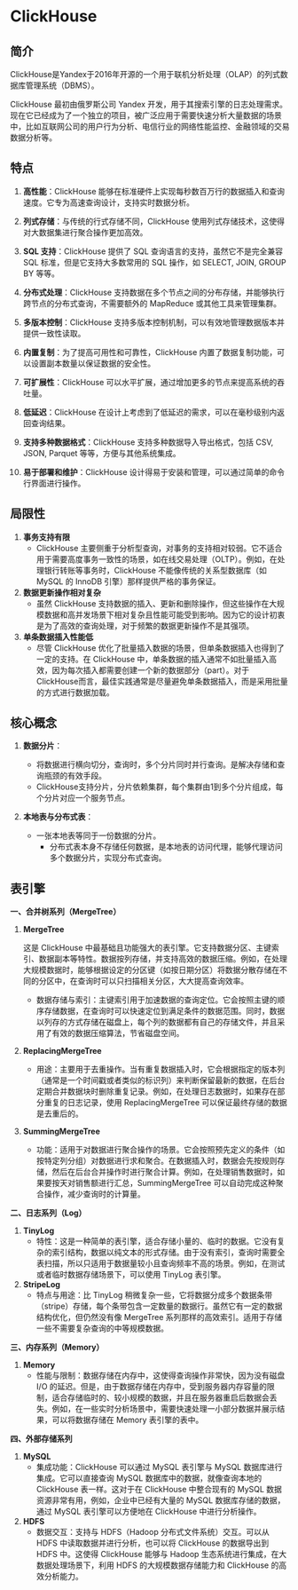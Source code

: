 # ClickHouse

## 简介

ClickHouse是Yandex于2016年开源的一个用于联机分析处理（OLAP）的列式数据库管理系统（DBMS）。

ClickHouse 最初由俄罗斯公司 Yandex 开发，用于其搜索引擎的日志处理需求。现在它已经成为了一个独立的项目，被广泛应用于需要快速分析大量数据的场景中，比如互联网公司的用户行为分析、电信行业的网络性能监控、金融领域的交易数据分析等。

## 特点

1. **高性能**：ClickHouse 能够在标准硬件上实现每秒数百万行的数据插入和查询速度。它专为高速查询设计，支持实时数据分析。

2. **列式存储**：与传统的行式存储不同，ClickHouse 使用列式存储技术，这使得对大数据集进行聚合操作更加高效。

3. **SQL 支持**：ClickHouse 提供了 SQL 查询语言的支持，虽然它不是完全兼容 SQL 标准，但是它支持大多数常用的 SQL 操作，如 SELECT, JOIN, GROUP BY 等等。

4. **分布式处理**：ClickHouse 支持数据在多个节点之间的分布存储，并能够执行跨节点的分布式查询，不需要额外的 MapReduce 或其他工具来管理集群。

5. **多版本控制**：ClickHouse 支持多版本控制机制，可以有效地管理数据版本并提供一致性读取。

6. **内置复制**：为了提高可用性和可靠性，ClickHouse 内置了数据复制功能，可以设置副本数量以保证数据的安全性。

7. **可扩展性**：ClickHouse 可以水平扩展，通过增加更多的节点来提高系统的吞吐量。

8. **低延迟**：ClickHouse 在设计上考虑到了低延迟的需求，可以在毫秒级别内返回查询结果。

9. **支持多种数据格式**：ClickHouse 支持多种数据导入导出格式，包括 CSV, JSON, Parquet 等等，方便与其他系统集成。

10. **易于部署和维护**：ClickHouse 设计得易于安装和管理，可以通过简单的命令行界面进行操作。



## 局限性

1. **事务支持有限**
   - ClickHouse 主要侧重于分析型查询，对事务的支持相对较弱。它不适合用于需要高度事务一致性的场景，如在线交易处理（OLTP）。例如，在处理银行转账等事务时，ClickHouse 不能像传统的关系型数据库（如 MySQL 的 InnoDB 引擎）那样提供严格的事务保证。
2. **数据更新操作相对复杂**
   - 虽然 ClickHouse 支持数据的插入、更新和删除操作，但这些操作在大规模数据和高并发场景下相对复杂且性能可能受到影响。因为它的设计初衷是为了高效的查询处理，对于频繁的数据更新操作不是其强项。
3. **单条数据插入性能低**
   - 尽管 ClickHouse 优化了批量插入数据的场景，但单条数据插入也得到了一定的支持。在 ClickHouse 中，单条数据的插入通常不如批量插入高效，因为每次插入都需要创建一个新的数据部分（part）。对于ClickHouse而言，最佳实践通常是尽量避免单条数据插入，而是采用批量的方式进行数据加载。

## 核心概念

1. **数据分片**：
   
   - 将数据进行横向切分，查询时，多个分片同时并行查询。是解决存储和查询瓶颈的有效手段。
   - ClickHouse支持分片，分片依赖集群，每个集群由1到多个分片组成，每个分片对应一个服务节点。

2. **本地表与分布式表**：
   
   - 一张本地表等同于一份数据的分片。
     - 分布式表本身不存储任何数据，是本地表的访问代理，能够代理访问多个数据分片，实现分布式查询。

## 表引擎

**一、合并树系列（MergeTree）**

1. **MergeTree**
   
   这是 ClickHouse 中最基础且功能强大的表引擎。它支持数据分区、主键索引、数据副本等特性。数据按列存储，并支持高效的数据压缩。例如，在处理大规模数据时，能够根据设定的分区键（如按日期分区）将数据分散存储在不同的分区中，在查询时可以只扫描相关分区，大大提高查询效率。
   
   - 数据存储与索引：主键索引用于加速数据的查询定位。它会按照主键的顺序存储数据，在查询时可以快速定位到满足条件的数据范围。同时，数据以列存的方式存储在磁盘上，每个列的数据都有自己的存储文件，并且采用了有效的数据压缩算法，节省磁盘空间。

2. **ReplacingMergeTree**
   
   - 用途：主要用于去重操作。当有重复数据插入时，它会根据指定的版本列（通常是一个时间戳或者类似的标识列）来判断保留最新的数据，在后台定期合并数据块时删除重复记录。例如，在处理日志数据时，如果存在部分重复的日志记录，使用 ReplacingMergeTree 可以保证最终存储的数据是去重后的。

3. **SummingMergeTree**
   
   - 功能：适用于对数据进行聚合操作的场景。它会按照预先定义的条件（如按特定列分组）对数据进行求和聚合。在数据插入时，数据会先按规则存储，然后在后台合并操作时进行聚合计算。例如，在处理销售数据时，如果要按天对销售额进行汇总，SummingMergeTree 可以自动完成这种聚合操作，减少查询时的计算量。

**二、日志系列（Log）**

1. **TinyLog**
   - 特性：这是一种简单的表引擎，适合存储小量的、临时的数据。它没有复杂的索引结构，数据以纯文本的形式存储。由于没有索引，查询时需要全表扫描，所以只适用于数据量较小且查询频率不高的场景。例如，在测试或者临时数据存储场景下，可以使用 TinyLog 表引擎。
2. **StripeLog**
   - 特点与用途：比 TinyLog 稍微复杂一些，它将数据分成多个数据条带（stripe）存储，每个条带包含一定数量的数据行。虽然它有一定的数据结构优化，但仍然没有像 MergeTree 系列那样的高效索引。适用于存储一些不需要复杂查询的中等规模数据。

**三、内存系列（Memory）**

1. **Memory**
   - 性能与限制：数据存储在内存中，这使得查询操作非常快，因为没有磁盘 I/O 的延迟。但是，由于数据存储在内存中，受到服务器内存容量的限制，适合存储临时的、较小规模的数据，并且在服务器重启后数据会丢失。例如，在一些实时分析场景中，需要快速处理一小部分数据并展示结果，可以将数据存储在 Memory 表引擎的表中。

**四、外部存储系列**

1. **MySQL**
   - 集成功能：ClickHouse 可以通过 MySQL 表引擎与 MySQL 数据库进行集成。它可以直接查询 MySQL 数据库中的数据，就像查询本地的 ClickHouse 表一样。这对于在 ClickHouse 中整合现有的 MySQL 数据资源非常有用，例如，企业中已经有大量的 MySQL 数据库存储的数据，通过 MySQL 表引擎可以方便地在 ClickHouse 中进行分析操作。
2. **HDFS**
   - 数据交互：支持与 HDFS（Hadoop 分布式文件系统）交互。可以从 HDFS 中读取数据并进行分析，也可以将 ClickHouse 的数据导出到 HDFS 中。这使得 ClickHouse 能够与 Hadoop 生态系统进行集成，在大数据处理场景下，利用 HDFS 的大规模数据存储能力和 ClickHouse 的高效分析能力。
